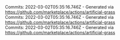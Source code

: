 Commits: 2022-03-02T05:35:16.746Z - Generated via https://github.com/marketplace/actions/artificial-grass
<br>
Commits: 2022-03-02T05:35:16.746Z - Generated via https://github.com/marketplace/actions/artificial-grass
<br>
Commits: 2022-03-02T05:35:16.746Z - Generated via https://github.com/marketplace/actions/artificial-grass
<br>
